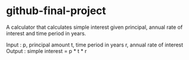 # github-final-project
A calculator that calculates simple interest given principal, annual rate of interest and time period in years.

Input :
  p, principal amount
  t, time period in years
  r, annual rate of interest
Output :
  simple interest = p * t * r
